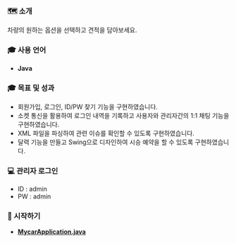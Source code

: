 ### 🗺 소개
차량의 원하는 옵션을 선택하고 견적을 담아보세요.

### 🎓 사용 언어
* **Java**

### 🎓 목표 및 성과
* 회원가입, 로그인, ID/PW 찾기 기능을 구현하였습니다.
* 소켓 통신을 활용하여 로그인 내역을 기록하고 사용자와 관리자간의 1:1 채팅 기능을 구현하였습니다.
* XML 파일을 파싱하여 관련 이슈를 확인할 수 있도록 구현하였습니다.  
* 달력 기능을 만들고 Swing으로 디자인하여 시승 예약을 할 수 있도록 구현하였습니다.

### 💻 관리자 로그인
  * ID : admin
  * PW : admin

### 🐛 시작하기
* **[MycarApplication.java](https://github.com/Frankle97/createEstimate/blob/master/createEstimate/src/mycar/MycarApplication.java)**

